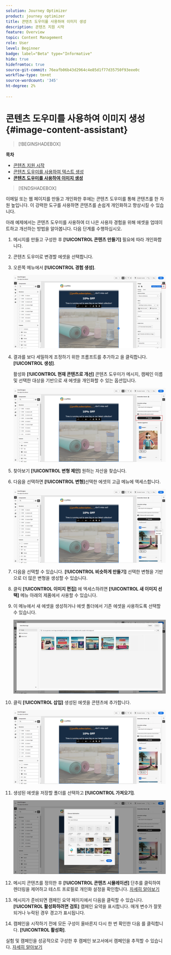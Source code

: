 ```yaml
---
solution: Journey Optimizer
product: journey optimizer
title: 콘텐츠 도우미를 사용하여 이미지 생성
description: 콘텐츠 지원 시작
feature: Overview
topic: Content Management
role: User
level: Beginner
badge: label="Beta" type="Informative"
hide: true
hidefromtoc: true
source-git-commit: 76eafb06b43d2964c4e85d1f77d35750f93eee0c
workflow-type: tm+mt
source-wordcount: '345'
ht-degree: 2%

---
```


# 콘텐츠 도우미를 사용하여 이미지 생성 {#image-content-assistant}

>[!BEGINSHADEBOX]

**목차**

* [콘텐츠 지원 시작](gs-generative.md)
* [콘텐츠 도우미를 사용하여 텍스트 생성](generative-title.md)
* **[콘텐츠 도우미를 사용하여 이미지 생성](generative-image.md)**

>[!ENDSHADEBOX]



이메일 또는 웹 페이지를 만들고 개인화한 후에는 콘텐츠 도우미를 통해 콘텐츠를 한 차원 높입니다. 이 강력한 도구를 사용하면 콘텐츠를 손쉽게 개인화하고 향상시킬 수 있습니다.

아래 예제에서는 콘텐츠 도우미를 사용하여 더 나은 사용자 경험을 위해 에셋을 업데이트하고 개선하는 방법을 알아봅니다. 다음 단계를 수행하십시오.

1. 메시지를 만들고 구성한 후 **[!UICONTROL 콘텐츠 만들기]** 필요에 따라 개인화합니다.

1. 콘텐츠 도우미로 변경할 에셋을 선택합니다.

1. 오른쪽 메뉴에서 **[!UICONTROL 경험 생성]**.

   ![](assets/gen-ai-image-1.png)

1. 결과를 보다 세밀하게 조정하기 위한 프롬프트를 추가하고 을 클릭합니다. **[!UICONTROL 생성]**.

   활성화 **[!UICONTROL 현재 콘텐츠로 개선]** 콘텐츠 도우미가 메시지, 캠페인 이름 및 선택한 대상을 기반으로 새 에셋을 개인화할 수 있는 옵션입니다.

   ![](assets/gen-ai-image-2.png)

1. 찾아보기 **[!UICONTROL 변형 제안]** 원하는 자산을 찾습니다.

1. 다음을 선택하면 **[!UICONTROL 변형]**&#x200B;선택한 에셋의 고급 메뉴에 액세스합니다.

   ![](assets/gen-ai-image-3.png)

1. 다음을 선택할 수 있습니다. **[!UICONTROL 비슷하게 만들기]** 선택한 변형을 기반으로 더 많은 변형을 생성할 수 있습니다.

1. 클릭 **[!UICONTROL 이미지 편집]** 에 액세스하려면 **[!UICONTROL 새 이미지 선택]** 메뉴 아래의 제품에서 사용할 수 있습니다.

1. 이 메뉴에서 새 에셋을 생성하거나 에셋 폴더에서 기존 에셋을 사용하도록 선택할 수 있습니다.

   ![](assets/gen-ai-image-4.png)

1. 클릭 **[!UICONTROL 삽입]** 생성된 에셋을 콘텐츠에 추가합니다.

   ![](assets/gen-ai-image-5.png)

1. 생성된 에셋을 저장할 폴더를 선택하고 **[!UICONTROL 가져오기]**.

   ![](assets/gen-ai-image-6.png)

1. 메시지 콘텐츠를 정의한 후 **[!UICONTROL 콘텐츠 시뮬레이션]** 단추를 클릭하여 렌더링을 제어하고 테스트 프로필로 개인화 설정을 확인합니다. [자세히 알아보기](../email/preview.md)

1. 메시지가 준비되면 캠페인 요약 페이지에서 다음을 클릭할 수 있습니다. **[!UICONTROL 활성화하려면 검토]** 캠페인 요약을 표시합니다. 매개 변수가 잘못되거나 누락된 경우 경고가 표시됩니다.

1. 캠페인을 시작하기 전에 모든 구성이 올바른지 다시 한 번 확인한 다음 를 클릭합니다. **[!UICONTROL 활성화]**.

실험 및 캠페인을 성공적으로 구성한 후 캠페인 보고서에서 캠페인을 추적할 수 있습니다. [자세히 알아보기](../reports/campaign-global-report.md#experimentation-report)